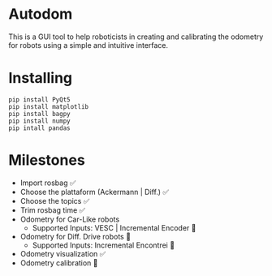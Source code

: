 # Autodom

This is a GUI tool to help roboticists in creating and calibrating the odometry for robots using a simple and intuitive interface.

# Installing

```
pip install PyQt5
pip install matplotlib
pip install bagpy
pip install numpy
pip intall pandas
```

# Milestones
* Import rosbag :white_check_mark:
* Choose the plattaform (Ackermann | Diff.) :white_check_mark:
* Choose the topics :white_check_mark:
* Trim rosbag time :white_check_mark:
* Odometry for Car-Like robots
  * Supported Inputs: VESC | Incremental Encoder :black_square_button:
* Odometry for Diff. Drive robots :black_square_button:
  * Supported Inputs: Incremental Encontrei :black_square_button:
* Odometry visualization :white_check_mark:
* Odometry calibration :black_square_button:
